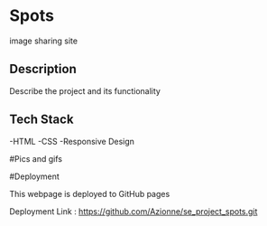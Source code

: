 # Spots

image sharing site

## Description

Describe the project and its functionality

## Tech Stack

-HTML
-CSS
-Responsive Design


#Pics and gifs


#Deployment

This webpage is deployed to GitHub pages

Deployment Link : https://github.com/Azionne/se_project_spots.git
